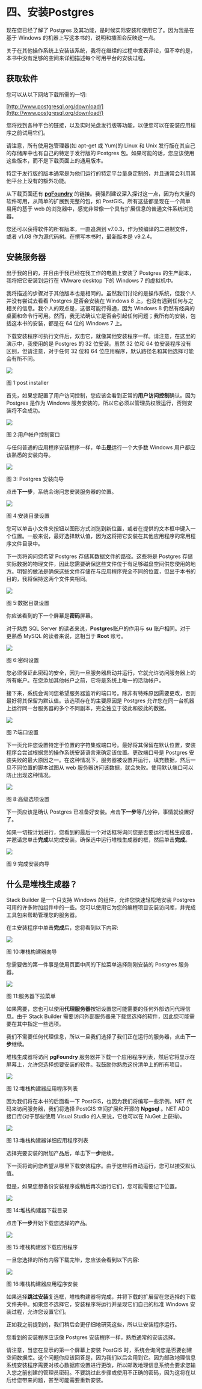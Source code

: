 # 四、安装Postgres

现在您已经了解了 Postgres 及其功能，是时候实际安装和使用它了。因为我是在基于 Windows 的机器上写这本书的，说明和插图会反映这一点。

关于在其他操作系统上安装该系统，我将在继续的过程中发表评论，但不幸的是，本书中没有足够的空间来详细描述每个可用平台的安装过程。

## 获取软件

您可以从以下网站下载所需的一切:

[http://www.postgresql.org/download/](http://www.postgresql.org/download/)

您将找到各种平台的链接，以及实时光盘发行版等功能，以便您可以在安装应用程序之前试用它们。

请注意，所有使用包管理器(如 apt-get 或 Yum)的 Linux 和 Unix 发行版在其自己的存储库中也有自己的特定于发行版的 Postgres 包。如果可能的话，您应该使用这些版本，而不是下载页面上的通用版本。

特定于发行版的版本通常是为他们运行的特定平台量身定制的，并且通常会利用其他平台上没有的额外功能。

从下载页面还有 **[pgFoundry](http://pgfoundry.org/)** 的链接。我强烈建议深入探讨这一点，因为有大量的软件可用，从简单的扩展到完整的包，如 PostGIS。所有这些都呈现在一个简单易用的基于 web 的浏览器中，感觉非常像一个具有扩展信息的普通文件系统浏览器。

您还可以获得软件的所有版本，一直追溯到 v7.0.3，作为预编译的二进制文件，或者 v1.08 作为源代码树。在撰写本书时，最新版本是 v9.2.4。

## 安装服务器

出于我的目的，并且由于我已经在我工作的电脑上安装了 Postgres 的生产副本，我将把它安装到运行在 VMware desktop 下的 Windows 7 的虚拟机中。

我将描述的步骤对于其他版本也是相同的。虽然我们讨论的是操作系统，但我个人并没有尝试去看看 Postgres 是否会安装在 Windows 8 上，也没有遇到任何与之相关的信息。我个人的观点是，这很可能行得通，因为 Windows 8 仍然有经典的桌面和命令行可用。然而，我无法确认它是否会引起任何问题；我所有的安装，包括这本书的安装，都是在 64 位的 Windows 7 上。

下载安装程序可执行文件后，双击它，就像其他安装程序一样。请注意，在这里的演示中，我使用的是 Postgres 的 32 位安装。虽然 32 位和 64 位安装程序没有区别，但请注意，对于任何 32 位和 64 位应用程序，默认路径名和其他选择可能会有所不同。

![](img/image001.jpg)

图 1:post installer

首先，如果您配置了用户访问控制，您应该会看到正常的**用户访问控制**确认。因为 Postgres 是作为 Windows 服务安装的，所以它必须以管理员权限运行，否则安装将不会成功。

![](img/image002.png)

图 2:用户帐户控制窗口

与任何普通的应用程序安装程序一样，单击**是**运行一个大多数 Windows 用户都应该熟悉的安装向导。

![](img/image003.jpg)

图 3: Postgres 安装向导

点击**下一步**，系统会询问您安装服务器的位置。

![](img/image004.jpg)

图 4:安装目录设置

您可以单击小文件夹按钮以图形方式浏览到新位置，或者在提供的文本框中键入一个位置。一般来说，最好选择默认值，因为这将把它安装在其他应用程序的常用程序文件目录中。

下一页将询问您希望 Postgres 存储其数据文件的路径。这些将是 Postgres 存储实际数据的物理文件，因此您需要确保这些文件位于有足够磁盘空间供您使用的地方。明智的做法是确保这些文件存储在与应用程序完全不同的位置，但出于本书的目的，我将保持这两个文件夹相同。

![](img/image005.jpg)

图 5:数据目录设置

你应该看到的下一个屏幕是**密码**屏幕。

对于熟悉 SQL Server 的读者来说，**Postgres**账户的作用与 **su** 账户相同。对于更熟悉 MySQL 的读者来说，这相当于 **Root** 账号。

![](img/image006.jpg)

图 6:密码设置

您必须保证此密码的安全，因为一旦服务器启动并运行，它就允许访问服务器上的所有帐户。在您添加其他帐户之前，它将是系统上唯一的活动帐户。

接下来，系统会询问您希望服务器监听的端口号。除非有特殊原因需要更改，否则最好将其保留为默认值。该选项存在的主要原因是 Postgres 允许您在同一台机器上运行同一台服务器的多个不同副本，完全独立于彼此和彼此的数据。

![](img/image007.jpg)

图 7:端口设置

下一页允许您设置特定于位置的字符集或端口号。最好将其保留在默认位置，安装程序会尝试根据您的操作系统安装语言来确定该位置。更改端口号是 Postgres 安装失败的最大原因之一。在这种情况下，服务器被设置并运行，填充数据，然后一旦不同位置的脚本试图从 web 服务器访问该数据，就会失败。使用默认端口可以防止出现这种情况。

![](img/image008.jpg)

图 8:高级选项设置

下一页应该是确认 Postgres 已准备好安装。点击**下一步**等几分钟，事情就设置好了。

如果一切按计划进行，您看到的最后一个对话框将询问您是否要运行堆栈生成器，并邀请您单击**完成**以完成安装。确保选中运行堆栈生成器的框，然后单击**完成**。

![](img/image009.jpg)

图 9:完成安装向导

## 什么是堆栈生成器？

Stack Builder 是一个只支持 Windows 的组件，允许您快速轻松地安装 Postgres 可用的许多附加组件中的一些。您可以使用它为您的编程项目安装访问库，并完成工具包来帮助管理您的服务器。

在主安装程序中单击**完成**后，您将看到以下内容:

![](img/image010.jpg)

图 10:堆栈构建器向导

您需要做的第一件事是使用页面中间的下拉菜单选择刚刚安装的 Postgres 服务器。

![](img/image011.jpg)

图 11:服务器下拉菜单

如果需要，您也可以使用**代理服务器**按钮设置您可能需要的任何外部访问代理信息。由于 Stack Builder 需要访问外部服务器来下载您选择的软件，因此您可能需要在其中指定一些选项。

我们不需要任何代理信息，所以一旦我们选择了我们正在运行的服务器，点击**下一步**继续。

堆栈生成器将访问 **pgFoundry** 服务器并下载一个应用程序列表，然后它将显示在屏幕上，允许您选择想要安装的软件。我鼓励你熟悉这份清单上的所有项目。

![](img/image012.png)

图 12:堆栈构建器应用程序列表

因为我们将在本书的后面看一下 PostGIS，也因为我们将编写一些示例。NET 代码来访问服务器，我们将选择 PostGIS 空间扩展和开源的 **Npgsql** 。NET ADO 接口库(对于那些使用 Visual Studio 的人来说，它也可以在 NuGet 上获得)。

![](img/image013.png)

图 13:堆栈构建器详细应用程序列表

选择完要安装的附加产品后，单击**下一步**继续。

下一页将询问您希望从哪里下载安装程序。由于这些将自动运行，您可以接受默认值。

但是，如果您想备份安装程序或稍后再次运行它们，您可能需要记下位置。

![](img/image014.png)

图 14:堆栈构建器下载目录

点击**下一步**开始下载您选择的产品。

![](img/image015.jpg)

图 15:堆栈构建器下载应用程序

一旦您选择的所有内容下载完毕，您应该会看到以下内容:

![](img/image016.png)

图 16:堆栈构建器应用程序安装

如果选择**跳过安装**复选框，堆栈构建器将完成，并将下载的扩展留在您选择的下载文件夹中。如果您不选择它，安装程序将运行并呈现它们自己的标准 Windows 安装过程，允许您设置它们。

正如我之前提到的，我们稍后会更仔细地研究这些，所以让安装程序运行。

您看到的安装程序应该像 Postgres 安装程序一样，熟悉通常的安装选择。

请注意，当您在显示的第一个屏幕上安装 PostGIS 时，系统会询问您是否要创建空间数据库。这个问题你应该回答是，因为我们以后会用到它。因为邮政地理信息系统安装程序需要对核心数据库设置进行更改，所以邮政地理信息系统会要求您输入您之前创建的管理员密码。不要跳过此步骤或使用不正确的密码，因为这将在以后给您带来问题，甚至可能需要重新安装。